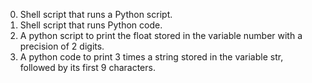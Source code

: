 0.  Shell script that runs a Python script.
1. Shell script that runs Python code.
4. A python script to print the float stored in the variable number with a precision of 2 digits.
5. A python code to print 3 times a string stored in the variable str, followed by its first 9 characters.
